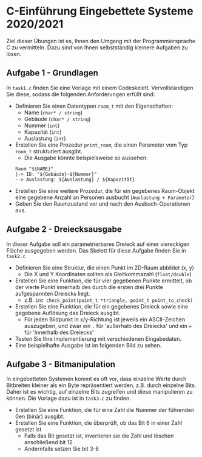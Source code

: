 # C-Einführung Eingebettete Systeme 2020/2021

Ziel dieser Übungen ist es, Ihnen den Umgang mit der Programmiersprache C zu vermitteln. Dazu sind von Ihnen selbstständig kleinere Aufgaben zu lösen.

## Aufgabe 1 - Grundlagen

In `task1.c` finden Sie eine Vorlage mit einem Codeskelett. Vervollständigen Sie diese, sodass die folgenden Anforderungen erfüllt sind:

- Definieren Sie einen Datentypen `room_t` mit den Eigenschaften:
    - Name (`char* / string`)
    - Gebäude (`char* / string`)
    - Nummer (`int`)
    - Kapazität (`int`)
    - Auslastung (`int`)
- Erstellen Sie eine Prozedur `print_room`, die einen Parameter vom Typ `room_t` strukturiert ausgibt.
    - Die Ausgabe könnte beispielsweise so aussehen:
    ``` 
    Raum "${NAME}"
    |-> ID: "${Gebäude}-${Nummer}"
    --> Auslastung: ${Auslastung} / ${Kapazität}
    ``` 
- Erstellen Sie eine weitere Prozedur, die für ein gegebenes Raum-Objekt eine gegebene Anzahl an Personen ausbucht (`Auslastung + Parameter`)
- Geben Sie den Raumzustand vor und nach den Ausbuch-Operationen aus.

## Aufgabe 2 - Dreiecksausgabe

In dieser Aufgabe soll ein parametrierbares Dreieck auf einer viereckigen Fläche ausgegeben werden. Das Skelett für diese Aufgabe finden Sie in `task2.c`

- Definieren Sie eine Struktur, die einen Punkt im 2D-Raum abbildet (x, y)
    - Die X und Y Koordinaten sollten als Gleitkommazahl (`float/double`)
- Erstellen Sie eine Funktion, die für vier gegebenen Punkte ermittelt, ob der vierte Punkt innerhalb des durch die ersten drei Punkte aufgespannten Dreiecks liegt.
    - z.B. `int check_point(point_t *triangle, point_t point_to_check)`
- Erstellen Sie eine Funktion, die für ein gegebenes Dreieck sowie eine gegebene Auflösung das Dreieck ausgibt.
  - Für jeden Bildpunkt in x/y-Richtung ist jeweils ein ASCII-Zeichen auszugeben, und zwar ein `.` für 'außerhalb des Dreiecks' und ein `=` für 'innerhalb des Dreiecks'
- Testen Sie Ihre Implementierung mit verschiedenen Eingabedaten.
- Eine beispielhafte Ausgabe ist im folgenden Bild zu sehen.

## Aufgabe 3 - Bitmanipulation

In eingebetteten Systemen kommt es oft vor, dass einzelne Werte durch Bitbreiten kleiner als ein Byte repräsentiert werden, z.B. durch einzelne Bits. Daher ist es wichtig, auf einzelne Bits zugreifen und diese manipulieren zu können. Die Vorlage dazu ist in `task3.c` zu finden.

- Erstellen Sie eine Funktion, die für eine Zahl die Nummer der führenden 0en (binär) ausgibt.
- Erstellen Sie eine Funktion, die überprüft, ob das Bit 6 in einer Zahl gesetzt ist
    - Falls das Bit gesetzt ist, invertieren sie die Zahl und löschen anschließend bit 12
    - Andernfalls setzen Sie bit 3-8
